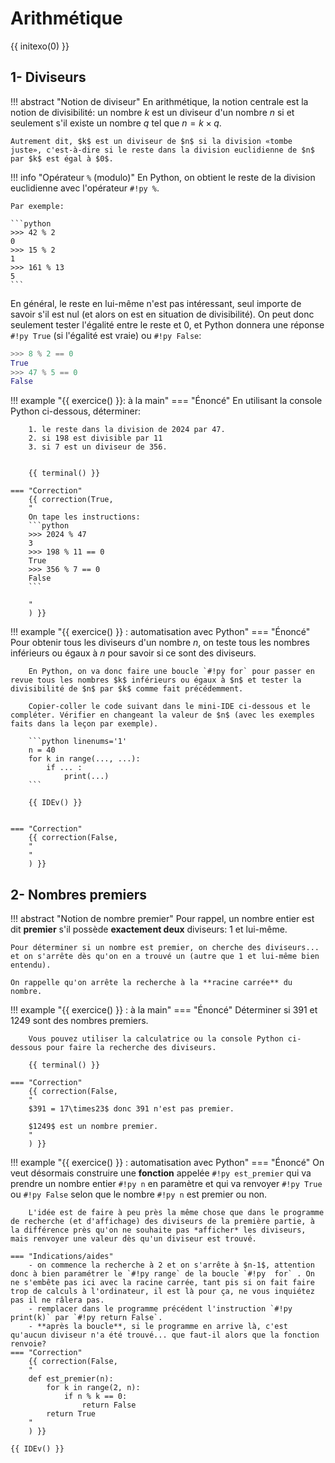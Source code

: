 # Arithmétique
{{ initexo(0) }}


## 1- Diviseurs

!!! abstract "Notion de diviseur"
    En arithmétique, la notion centrale est la notion de divisibilité: un nombre $k$ est un diviseur d'un nombre $n$ si et seulement s'il existe un nombre $q$ tel que $n = k \times q$.

    Autrement dit, $k$ est un diviseur de $n$ si la division «tombe juste», c'est-à-dire si le reste dans la division euclidienne de $n$ par $k$ est égal à $0$.

!!! info "Opérateur `%` (modulo)"
    En Python, on obtient le reste de la division euclidienne avec l'opérateur `#!py %`.

    Par exemple: 

    ```python
    >>> 42 % 2
    0
    >>> 15 % 2
    1
    >>> 161 % 13
    5
    ```

En général, le reste en lui-même n'est pas intéressant, seul importe de savoir s'il est nul (et alors on est en situation de divisibilité). On peut donc seulement tester l'égalité entre le reste et 0, et Python donnera une réponse `#!py True` (si l'égalité est vraie) ou `#!py False`:

```python
>>> 8 % 2 == 0
True
>>> 47 % 5 == 0
False
```

!!! example "{{ exercice() }}: à la main"
    === "Énoncé" 
        En utilisant la console Python ci-dessous, déterminer:

        1. le reste dans la division de 2024 par 47.
        2. si 198 est divisible par 11
        3. si 7 est un diviseur de 356.


        {{ terminal() }}

    === "Correction" 
        {{ correction(True, 
        "
        On tape les instructions:
        ```python
        >>> 2024 % 47
        3
        >>> 198 % 11 == 0
        True
        >>> 356 % 7 == 0
        False
        ```
        
        "
        ) }}

!!! example "{{ exercice() }} : automatisation avec Python"
    === "Énoncé" 
        Pour obtenir tous les diviseurs d'un nombre $n$, on teste tous les nombres inférieurs ou égaux à $n$ pour savoir si ce sont des diviseurs.

        En Python, on va donc faire une boucle `#!py for` pour passer en revue tous les nombres $k$ inférieurs ou égaux à $n$ et tester la divisibilité de $n$ par $k$ comme fait précédemment.

        Copier-coller le code suivant dans le mini-IDE ci-dessous et le compléter. Vérifier en changeant la valeur de $n$ (avec les exemples faits dans la leçon par exemple).

        ```python linenums='1'
        n = 40
        for k in range(..., ...):
            if ... :
                print(...)
        ```

        {{ IDEv() }}
        
        
    === "Correction" 
        {{ correction(False, 
        "
        "
        ) }}



## 2- Nombres premiers

!!! abstract "Notion de nombre premier"
    Pour rappel, un nombre entier est dit **premier** s'il possède **exactement deux** diviseurs: 1 et lui-même.

    Pour déterminer si un nombre est premier, on cherche des diviseurs... et on s'arrête dès qu'on en a trouvé un (autre que 1 et lui-même bien entendu).
    
    On rappelle qu'on arrête la recherche à la **racine carrée** du nombre.


!!! example "{{ exercice() }} : à la main"
    === "Énoncé" 
        Déterminer si $391$ et $1249$ sont des nombres premiers.

        Vous pouvez utiliser la calculatrice ou la console Python ci-dessous pour faire la recherche des diviseurs.

        {{ terminal() }}

    === "Correction" 
        {{ correction(False, 
        "
        $391 = 17\times23$ donc 391 n'est pas premier.

        $1249$ est un nombre premier.
        "
        ) }}

!!! example "{{ exercice() }} : automatisation avec Python"
    === "Énoncé" 
        On veut désormais construire une **fonction** appelée `#!py est_premier` qui va prendre un nombre entier `#!py n` en paramètre et qui va renvoyer `#!py True` ou `#!py False` selon que le nombre `#!py n` est premier ou non.

        L'idée est de faire à peu près la même chose que dans le programme de recherche (et d'affichage) des diviseurs de la première partie, à la différence près qu'on ne souhaite pas *afficher* les diviseurs, mais renvoyer une valeur dès qu'un diviseur est trouvé.

    === "Indications/aides"
        - on commence la recherche à 2 et on s'arrête à $n-1$, attention donc à bien paramétrer le `#!py range` de la boucle `#!py  for` . On ne s'embête pas ici avec la racine carrée, tant pis si on fait faire trop de calculs à l'ordinateur, il est là pour ça, ne vous inquiétez pas il ne râlera pas.
        - remplacer dans le programme précédent l'instruction `#!py print(k)` par `#!py return False`.
        - **après la boucle**, si le programme en arrive là, c'est qu'aucun diviseur n'a été trouvé... que faut-il alors que la fonction renvoie?
    === "Correction" 
        {{ correction(False, 
        "
        def est_premier(n):
            for k in range(2, n):
                if n % k == 0:
                    return False
            return True
        "
        ) }}

    {{ IDEv() }}
    


